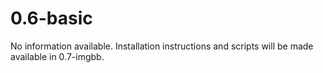 0.6-basic
=====

No information available. Installation instructions and scripts will be made available in 0.7-imgbb.
